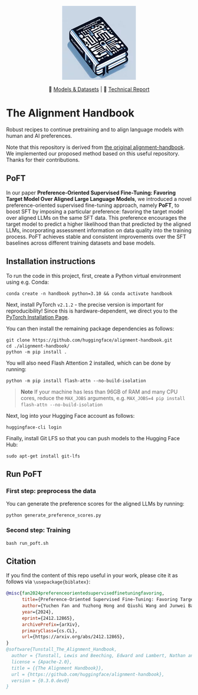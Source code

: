 <p align="center">
  <img src="https://raw.githubusercontent.com/huggingface/alignment-handbook/main/assets/handbook.png">
</p>

<p align="center">
    🤗 <a href="https://huggingface.co/collections/alignment-handbook/handbook-v01-models-and-datasets-654e424d22e6880da5ebc015" target="_blank">Models & Datasets</a> | 📃 <a href="https://arxiv.org/abs/2310.16944" target="_blank">Technical Report</a>
</p>

# The Alignment Handbook

Robust recipes to continue pretraining and to align language models with human and AI preferences.

Note that this repository is derived from [the original alignment-handbook](https://github.com/huggingface/alignment-handbook). We implemented our proposed method based on this useful repository. Thanks for their contributions.

## PoFT
In our paper **Preference-Oriented Supervised Fine-Tuning: Favoring Target Model Over Aligned Large Language Models**, we introduced a novel preference-oriented supervised fine-tuning approach, namely **PoFT**, to boost SFT by imposing a particular preference: favoring the target model over aligned LLMs on the same SFT data. This preference encourages the target model to predict a higher likelihood than that predicted by the aligned LLMs, incorporating assessment information on data quality  into the training process. PoFT achieves stable and consistent improvements over the SFT baselines across different training datasets and base models.

## Installation instructions

To run the code in this project, first, create a Python virtual environment using e.g. Conda:

```shell
conda create -n handbook python=3.10 && conda activate handbook
```

Next, install PyTorch `v2.1.2` - the precise version is important for reproducibility! Since this is hardware-dependent, we
direct you to the [PyTorch Installation Page](https://pytorch.org/get-started/locally/).

You can then install the remaining package dependencies as follows:

```shell
git clone https://github.com/huggingface/alignment-handbook.git
cd ./alignment-handbook/
python -m pip install .
```

You will also need Flash Attention 2 installed, which can be done by running:

```shell
python -m pip install flash-attn --no-build-isolation
```

> **Note**
> If your machine has less than 96GB of RAM and many CPU cores, reduce the `MAX_JOBS` arguments, e.g. `MAX_JOBS=4 pip install flash-attn --no-build-isolation`

Next, log into your Hugging Face account as follows:

```shell
huggingface-cli login
```

Finally, install Git LFS so that you can push models to the Hugging Face Hub:

```shell
sudo apt-get install git-lfs
```


## Run PoFT
### First step: preprocess the data
You can generate the preference scores for the aligned LLMs by running:

```shell
python generate_preference_scores.py
```

### Second step: Training
```shell
bash run_poft.sh
```


## Citation

If you find the content of this repo useful in your work, please cite it as follows via `\usepackage{biblatex}`:

```bibtex
@misc{fan2024preferenceorientedsupervisedfinetuningfavoring,
      title={Preference-Oriented Supervised Fine-Tuning: Favoring Target Model Over Aligned Large Language Models}, 
      author={Yuchen Fan and Yuzhong Hong and Qiushi Wang and Junwei Bao and Hongfei Jiang and Yang Song},
      year={2024},
      eprint={2412.12865},
      archivePrefix={arXiv},
      primaryClass={cs.CL},
      url={https://arxiv.org/abs/2412.12865}, 
}
@software{Tunstall_The_Alignment_Handbook,
  author = {Tunstall, Lewis and Beeching, Edward and Lambert, Nathan and Rajani, Nazneen and Huang, Shengyi and Rasul, Kashif and Bartolome, Alvaro and M. Rush, Alexander and Wolf, Thomas},
  license = {Apache-2.0},
  title = {{The Alignment Handbook}},
  url = {https://github.com/huggingface/alignment-handbook},
  version = {0.3.0.dev0}
}
```
